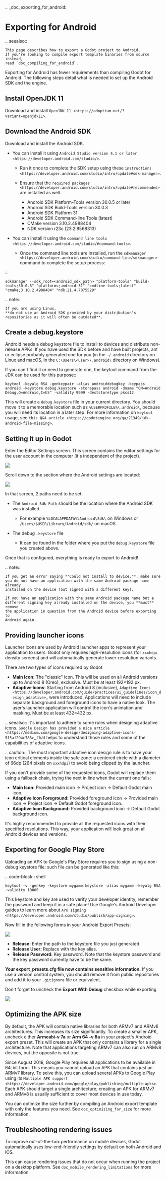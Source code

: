 .. _doc_exporting_for_android:

Exporting for Android
=====================


.. seealso::

    This page describes how to export a Godot project to Android.
    If you're looking to compile export template binaries from source instead,
    read `doc_compiling_for_android`.

Exporting for Android has fewer requirements than compiling Godot for Android.
The following steps detail what is needed to set up the Android SDK and the engine.

Install OpenJDK 11
------------------

Download and install  `OpenJDK 11 <https://adoptium.net/?variant=openjdk11>`.

Download the Android SDK
------------------------

Download and install the Android SDK.

- You can install it using `Android Studio version 4.1 or later <https://developer.android.com/studio/>`.

  - Run it once to complete the SDK setup using these `instructions <https://developer.android.com/studio/intro/update#sdk-manager>`.
  - Ensure that the `required packages <https://developer.android.com/studio/intro/update#recommended>` are installed as well.

    - Android SDK Platform-Tools version 30.0.5 or later
    - Android SDK Build-Tools version 30.0.3
    - Android SDK Platform 31
    - Android SDK Command-line Tools (latest)
    - CMake version 3.10.2.4988404
    - NDK version r23c (23.2.8568313)

- You can install it using the `command line tools <https://developer.android.com/studio/#command-tools>`.

  - Once the command line tools are installed, run the `sdkmanager <https://developer.android.com/studio/command-line/sdkmanager>` command to complete the setup process:

::

    sdkmanager --sdk_root=<android_sdk_path> "platform-tools" "build-tools;30.0.3" "platforms;android-31" "cmdline-tools;latest" "cmake;3.10.2.4988404" "ndk;21.4.7075529"

.. note::

    If you are using Linux,
    **do not use an Android SDK provided by your distribution's repositories as it will often be outdated**.


Create a debug.keystore
-----------------------

Android needs a debug keystore file to install to devices and distribute
non-release APKs. If you have used the SDK before and have built
projects, ant or eclipse probably generated one for you (in the `~/.android` directory on Linux and
macOS, in the `C:\Users\<user>\.android\` directory on Windows).

If you can't find it or need to generate one, the keytool command from
the JDK can be used for this purpose::

    keytool -keyalg RSA -genkeypair -alias androiddebugkey -keypass android -keystore debug.keystore -storepass android -dname "CN=Android Debug,O=Android,C=US" -validity 9999 -deststoretype pkcs12

This will create a `debug.keystore` file in your current directory. You should move it to a memorable location such as `%USERPROFILE%\.android\`, because you will need its location in a later step. For more information on `keytool` usage, see `this Q&A article <https://godotengine.org/qa/21349/jdk-android-file-missing>`.

Setting it up in Godot
----------------------

Enter the Editor Settings screen. This screen contains the editor
settings for the user account in the computer (it's independent of the
project).

![](img/editorsettings.png)

Scroll down to the section where the Android settings are located:

![](img/androidsdk.png)

In that screen, 2 paths need to be set:

- The `Android Sdk Path` should be the location where the Android SDK was installed.
  - For example `%LOCALAPPDATA%\Android\Sdk\` on Windows or `/Users/$USER/Library/Android/sdk/` on macOS.

- The debug `.keystore` file
  - It can be found in the folder where you put the `debug.keystore` file you created above.

Once that is configured, everything is ready to export to Android!

.. note::

    If you get an error saying *"Could not install to device."*, make sure
    you do not have an application with the same Android package name already
    installed on the device (but signed with a different key).

    If you have an application with the same Android package name but a
    different signing key already installed on the device, you **must** remove
    the application in question from the Android device before exporting to
    Android again.

Providing launcher icons
------------------------

Launcher icons are used by Android launcher apps to represent your application to users. Godot only requires high-resolution icons (for `xxxhdpi` density screens) and will automatically generate lower-resolution variants.

There are two types of icons required by Godot:

- **Main Icon:** The "classic" icon. This will be used on all Android versions up to Android 8 (Oreo), exclusive. Must be at least 192×192 px.
- **Adaptive Icons:** Starting from Android 8 (inclusive), `Adaptive Icons <https://developer.android.com/guide/practices/ui_guidelines/icon_design_adaptive>`_ were introduced. Applications will need to include separate background and foreground icons to have a native look. The user's launcher application will control the icon's animation and masking. Must be at least 432×432 px.

.. seealso:: It's important to adhere to some rules when designing adaptive icons. `Google Design has provided a nice article <https://medium.com/google-design/designing-adaptive-icons-515af294c783>`_ that helps to understand those rules and some of the capabilities of adaptive icons.

.. caution:: The most important adaptive icon design rule is to have your icon critical elements inside the safe zone: a centered circle with a diameter of 66dp (264 pixels on `xxxhdpi`) to avoid being clipped by the launcher.

If you don't provide some of the requested icons, Godot will replace them using a fallback chain, trying the next in line when the current one fails:

- **Main Icon:** Provided main icon -> Project icon -> Default Godot main icon.
- **Adaptive Icon Foreground:** Provided foreground icon -> Provided main icon -> Project icon -> Default Godot foreground icon.
- **Adaptive Icon Background:** Provided background icon -> Default Godot background icon.

It's highly recommended to provide all the requested icons with their specified resolutions.
This way, your application will look great on all Android devices and versions.

Exporting for Google Play Store
-------------------------------

Uploading an APK to Google's Play Store requires you to sign using a non-debug
keystore file; such file can be generated like this:

.. code-block:: shell

    keytool -v -genkey -keystore mygame.keystore -alias mygame -keyalg RSA -validity 10000

This keystore and key are used to verify your developer identity, remember the password and keep it in a safe place!
Use Google's Android Developer guides to learn more about `APK signing <https://developer.android.com/studio/publish/app-signing>`.

Now fill in the following forms in your Android Export Presets:

![](img/editor-export-presets-android.png)

- **Release:** Enter the path to the keystore file you just generated.
- **Release User:** Replace with the key alias.
- **Release Password:** Key password. Note that the keystore password and the key password currently have to be the same.

**Your export_presets.cfg file now contains sensitive information.** If you use
a version control system, you should remove it from public repositories and add
it to your `.gitignore` file or equivalent.

Don't forget to uncheck the **Export With Debug** checkbox while exporting.

![](img/export-with-debug-button.png)

Optimizing the APK size
-----------------------

By default, the APK will contain native libraries for both ARMv7 and ARMv8
architectures. This increases its size significantly. To create a smaller APK,
uncheck either **Armeabi-v 7a** or **Arm 64 -v 8a** in your project's Android
export preset. This will create an APK that only contains a library for
a single architecture. Note that applications targeting ARMv7 can also run on
ARMv8 devices, but the opposite is not true.

Since August 2019, Google Play requires all applications to be available in
64-bit form. This means you cannot upload an APK that contains *just* an ARMv7
library. To solve this, you can upload several APKs to Google Play using its
`Multiple APK support <https://developer.android.com/google/play/publishing/multiple-apks>`.
Each APK should target a single architecture; creating an APK for ARMv7
and ARMv8 is usually sufficient to cover most devices in use today.

You can optimize the size further by compiling an Android export template with
only the features you need. See `doc_optimizing_for_size` for more
information.

Troubleshooting rendering issues
--------------------------------

To improve out-of-the-box performance on mobile devices, Godot automatically
uses low-end-friendly settings by default on both Android and iOS.

This can cause rendering issues that do not occur when running the project on a
desktop platform. See `doc_mobile_rendering_limitations` for more information.

